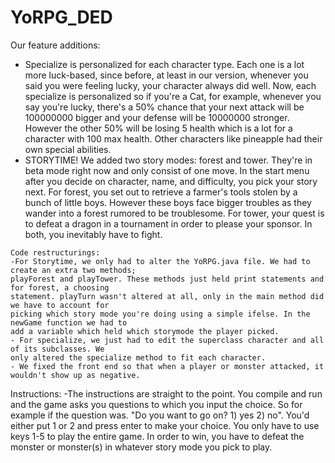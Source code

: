 # YoRPG_DED
Our feature additions:
- Specialize is personalized for each character type. Each one is a lot more luck-based, since before, at least
in our version, whenever you said you were feeling lucky, your character always did well. Now, each specialize is 
personalized so if you're a Cat, for example, whenever you say you're lucky, there's a 50% chance that your next attack
will be 100000000 bigger and your defense will be 10000000 stronger. However the other 50% will be losing 5 health which
is a lot for a character with 100 max health. Other characters like pineapple had their own special abilities.
- STORYTIME! We added two story modes: forest and tower. They're in beta mode right now and only consist of one move. In
the start menu after you decide on character, name, and difficulty, you pick your story next. For forest, you set out to 
retrieve a farmer's tools stolen by a bunch of little boys. However these boys face bigger troubles as they wander into 
a forest rumored to be troublesome. For tower, your quest is to defeat a dragon in a tournament in order to please your
sponsor. In both, you inevitably have to fight.
~~~~~~~~~~~~~~~~
Code restructurings:
-For Storytime, we only had to alter the YoRPG.java file. We had to create an extra two methods; 
playForest and playTower. These methods just held print statements and for forest, a choosing 
statement. playTurn wasn't altered at all, only in the main method did we have to account for 
picking which story mode you're doing using a simple ifelse. In the newGame function we had to 
add a variable which held which storymode the player picked.
- For specialize, we just had to edit the superclass character and all of its subclasses. We 
only altered the specialize method to fit each character.
- We fixed the front end so that when a player or monster attacked, it wouldn't show up as negative.
~~~~~~~~~~~~~~~~
Instructions:
-The instructions are straight to the point. You compile and run and the game asks you questions to which you input the choice.
So for example if the question was. "Do you want to go on? 1) yes 2) no". You'd either put 1 or 2 and press enter to make
your choice. You only have to use keys 1-5 to play the entire game. In order to win, you have to defeat the monster or monster(s)
in whatever story mode you pick to play.